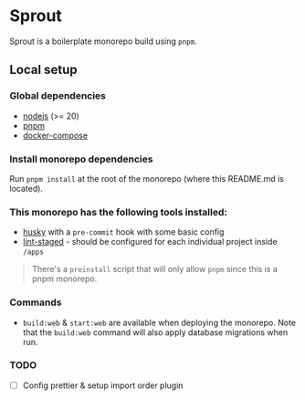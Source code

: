 # Sprout

Sprout is a boilerplate monorepo build using `pnpm`.

## Local setup

### Global dependencies

- [nodejs](https://nodejs.org/) (>= 20)
- [pnpm](https://pnpm.io/installation)
- [docker-compose](https://www.docker.com/)

### Install monorepo dependencies

Run `pnpm install` at the root of the monorepo (where this README.md is located).

### This monorepo has the following tools installed:

- [husky](https://typicode.github.io/husky/) with a `pre-commit` hook with some basic config
- [lint-staged](https://github.com/lint-staged/lint-staged) - should be configured for each individual project inside `/apps`

> There's a `preinstall` script that will only allow `pnpm` since this is a pnpm monorepo.

### Commands

- `build:web` & `start:web` are available when deploying the monorepo. Note that the `build:web` command will also apply database migrations when run.

### TODO
- [ ] Config prettier & setup import order plugin